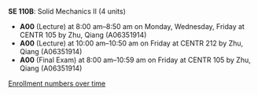 **SE 110B**: Solid Mechanics II (4 units)

- **A00** (Lecture) at 8:00 am–8:50 am on Monday, Wednesday, Friday at CENTR 105 by Zhu, Qiang (A06351914)
- **A00** (Lecture) at 10:00 am–10:50 am on Friday at CENTR 212 by Zhu, Qiang (A06351914)
- **A00** (Final Exam) at 8:00 am–10:59 am on Friday at CENTR 105 by Zhu, Qiang (A06351914)

[Enrollment numbers over time](./SE110B.tsv)
